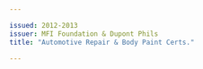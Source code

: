 ```yaml
---

issued: 2012-2013
issuer: MFI Foundation & Dupont Phils
title: "Automotive Repair & Body Paint Certs."

---
```

